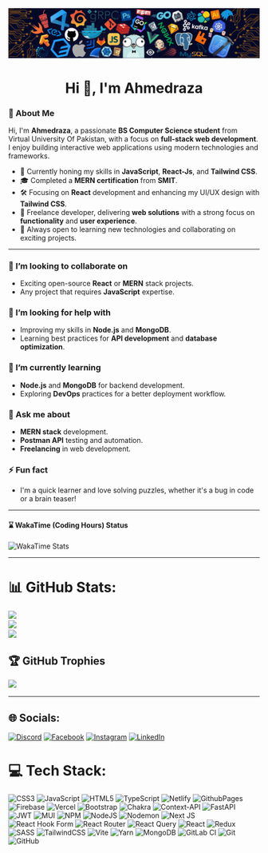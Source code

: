  <img src="https://github.com/ahmedrazabaloch/SMIT-WMA-BATCH-10/blob/main/Assets/background.png"> 


<h1 align="center">Hi 👋, I'm Ahmedraza</h1>

### 👋 About Me

Hi, I'm **Ahmedraza**, a passionate **BS Computer Science student** from Virtual University Of Pakistan, with a focus on **full-stack web development**. I enjoy building interactive web applications using modern technologies and frameworks.

- 🌱 Currently honing my skills in **JavaScript**, **React-Js**, and **Tailwind CSS**.  
- 🎓 Completed a **MERN certification** from **SMIT**.
- 🛠️ Focusing on **React** development and enhancing my UI/UX design with **Tailwind CSS**.
- 💼 Freelance developer, delivering **web solutions** with a strong focus on **functionality** and **user experience**.
- 🎯 Always open to learning new technologies and collaborating on exciting projects.

---

### 👯 I’m looking to collaborate on

- Exciting open-source **React** or **MERN** stack projects.
- Any project that requires **JavaScript** expertise.

### 🤝 I’m looking for help with

- Improving my skills in **Node.js** and **MongoDB**.
- Learning best practices for **API development** and **database optimization**.

### 🌱 I’m currently learning

- **Node.js** and **MongoDB** for backend development.
- Exploring **DevOps** practices for a better deployment workflow.

### 💬 Ask me about

- **MERN stack** development.
- **Postman API** testing and automation.
- **Freelancing** in web development.

### ⚡ Fun fact

- I'm a quick learner and love solving puzzles, whether it's a bug in code or a brain teaser!

---

#### ⌛ WakaTime (Coding Hours) Status

![WakaTime Stats](https://wakatime.com/badge/user/153ed0ab-cf88-4ca3-9f5e-e78272220f06.svg)

---

# 📊 GitHub Stats:
![](https://github-readme-stats.vercel.app/api?username=ahmedrazabaloch&theme=dark&hide_border=false&include_all_commits=true&count_private=true)<br/>
![](https://github-readme-streak-stats.herokuapp.com/?user=ahmedrazabaloch&theme=dark&hide_border=false)<br/>
![](https://github-readme-stats.vercel.app/api/top-langs/?username=ahmedrazabaloch&theme=dark&hide_border=false&include_all_commits=true&count_private=true&layout=compact)

<!-- Proudly created with GPRM ( https://gprm.itsvg.in ) -->

## 🏆 GitHub Trophies
![](https://github-profile-trophy.vercel.app/?username=ahmedrazabaloch&theme=radical&no-frame=false&no-bg=true&margin-w=4)

---

## 🌐 Socials:
[![Discord](https://img.shields.io/badge/Discord-%237289DA.svg?logo=discord&logoColor=white)](https://discord.gg/ahmedrazabaloch) [![Facebook](https://img.shields.io/badge/Facebook-%231877F2.svg?logo=Facebook&logoColor=white)](https://facebook.com/aahmedrazabaloch) [![Instagram](https://img.shields.io/badge/Instagram-%23E4405F.svg?logo=Instagram&logoColor=white)](https://instagram.com/aahmedrazabaloch) [![LinkedIn](https://img.shields.io/badge/LinkedIn-%230077B5.svg?logo=linkedin&logoColor=white)](https://linkedin.com/in/ahmedrazabaloch) 

# 💻 Tech Stack:
![CSS3](https://img.shields.io/badge/css3-%231572B6.svg?style=for-the-badge&logo=css3&logoColor=white) ![JavaScript](https://img.shields.io/badge/javascript-%23323330.svg?style=for-the-badge&logo=javascript&logoColor=%23F7DF1E) ![HTML5](https://img.shields.io/badge/html5-%23E34F26.svg?style=for-the-badge&logo=html5&logoColor=white) ![TypeScript](https://img.shields.io/badge/typescript-%23007ACC.svg?style=for-the-badge&logo=typescript&logoColor=white) ![Netlify](https://img.shields.io/badge/netlify-%23000000.svg?style=for-the-badge&logo=netlify&logoColor=#00C7B7) ![GithubPages](https://img.shields.io/badge/github%20pages-121013?style=for-the-badge&logo=github&logoColor=white) ![Firebase](https://img.shields.io/badge/firebase-%23039BE5.svg?style=for-the-badge&logo=firebase) ![Vercel](https://img.shields.io/badge/vercel-%23000000.svg?style=for-the-badge&logo=vercel&logoColor=white) ![Bootstrap](https://img.shields.io/badge/bootstrap-%238511FA.svg?style=for-the-badge&logo=bootstrap&logoColor=white) ![Chakra](https://img.shields.io/badge/chakra-%234ED1C5.svg?style=for-the-badge&logo=chakraui&logoColor=white) ![Context-API](https://img.shields.io/badge/Context--Api-000000?style=for-the-badge&logo=react) ![FastAPI](https://img.shields.io/badge/FastAPI-005571?style=for-the-badge&logo=fastapi) ![JWT](https://img.shields.io/badge/JWT-black?style=for-the-badge&logo=JSON%20web%20tokens) ![MUI](https://img.shields.io/badge/MUI-%230081CB.svg?style=for-the-badge&logo=mui&logoColor=white) ![NPM](https://img.shields.io/badge/NPM-%23CB3837.svg?style=for-the-badge&logo=npm&logoColor=white) ![NodeJS](https://img.shields.io/badge/node.js-6DA55F?style=for-the-badge&logo=node.js&logoColor=white) ![Nodemon](https://img.shields.io/badge/NODEMON-%23323330.svg?style=for-the-badge&logo=nodemon&logoColor=%BBDEAD) ![Next JS](https://img.shields.io/badge/Next-black?style=for-the-badge&logo=next.js&logoColor=white) ![React Hook Form](https://img.shields.io/badge/React%20Hook%20Form-%23EC5990.svg?style=for-the-badge&logo=reacthookform&logoColor=white) ![React Router](https://img.shields.io/badge/React_Router-CA4245?style=for-the-badge&logo=react-router&logoColor=white) ![React Query](https://img.shields.io/badge/-React%20Query-FF4154?style=for-the-badge&logo=react%20query&logoColor=white) ![React](https://img.shields.io/badge/react-%2320232a.svg?style=for-the-badge&logo=react&logoColor=%2361DAFB) ![Redux](https://img.shields.io/badge/redux-%23593d88.svg?style=for-the-badge&logo=redux&logoColor=white) ![SASS](https://img.shields.io/badge/SASS-hotpink.svg?style=for-the-badge&logo=SASS&logoColor=white) ![TailwindCSS](https://img.shields.io/badge/tailwindcss-%2338B2AC.svg?style=for-the-badge&logo=tailwind-css&logoColor=white) ![Vite](https://img.shields.io/badge/vite-%23646CFF.svg?style=for-the-badge&logo=vite&logoColor=white) ![Yarn](https://img.shields.io/badge/yarn-%232C8EBB.svg?style=for-the-badge&logo=yarn&logoColor=white) ![MongoDB](https://img.shields.io/badge/MongoDB-%234ea94b.svg?style=for-the-badge&logo=mongodb&logoColor=white) ![GitLab CI](https://img.shields.io/badge/gitlab%20CI-%23181717.svg?style=for-the-badge&logo=gitlab&logoColor=white) ![Git](https://img.shields.io/badge/git-%23F05033.svg?style=for-the-badge&logo=git&logoColor=white) ![GitHub](https://img.shields.io/badge/github-%23121011.svg?style=for-the-badge&logo=github&logoColor=white)
